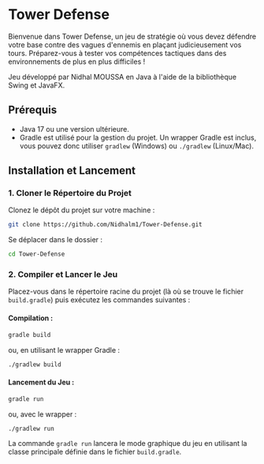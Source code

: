 # Tower Defense

Bienvenue dans Tower Defense, un jeu de stratégie où vous devez défendre votre base contre des vagues d'ennemis en plaçant judicieusement vos tours. Préparez-vous à tester vos compétences tactiques dans des environnements de plus en plus difficiles !

Jeu développé par Nidhal MOUSSA en Java à l'aide de la bibliothèque Swing et JavaFX.

## Prérequis

- Java 17 ou une version ultérieure.
- Gradle est utilisé pour la gestion du projet. Un wrapper Gradle est inclus, vous pouvez donc utiliser `gradlew` (Windows) ou `./gradlew` (Linux/Mac).

## Installation et Lancement

### 1. Cloner le Répertoire du Projet

Clonez le dépôt du projet sur votre machine :

```bash
git clone https://github.com/Nidhalm1/Tower-Defense.git
```
Se déplacer dans le dossier :
```bash
cd Tower-Defense
```

### 2. Compiler et Lancer le Jeu

Placez-vous dans le répertoire racine du projet (là où se trouve le fichier `build.gradle`) puis exécutez les commandes suivantes :

#### Compilation :

```bash
gradle build
```

ou, en utilisant le wrapper Gradle :

```bash
./gradlew build
```

#### Lancement du Jeu :

```bash
gradle run
```

ou, avec le wrapper :

```bash
./gradlew run
```

La commande `gradle run` lancera le mode graphique du jeu en utilisant la classe principale définie dans le fichier `build.gradle`.